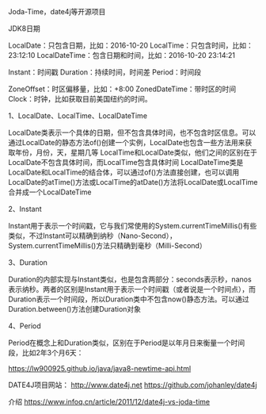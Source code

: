 Joda-Time，date4j等开源项目


JDK8日期

LocalDate：只包含日期，比如：2016-10-20
LocalTime：只包含时间，比如：23:12:10
LocalDateTime：包含日期和时间，比如：2016-10-20 23:14:21

Instant：时间戳
Duration：持续时间，时间差
Period：时间段

ZoneOffset：时区偏移量，比如：+8:00
ZonedDateTime：带时区的时间
Clock：时钟，比如获取目前美国纽约的时间。



1、LocalDate、LocalTime、LocalDateTime

LocalDate类表示一个具体的日期，但不包含具体时间，也不包含时区信息。可以通过LocalDate的静态方法of()创建一个实例，LocalDate也包含一些方法用来获取年份，月份，天，星期几等
LocalTime和LocalDate类似，他们之间的区别在于LocalDate不包含具体时间，而LocalTime包含具体时间
LocalDateTime类是LocalDate和LocalTime的结合体，可以通过of()方法直接创建，也可以调用LocalDate的atTime()方法或LocalTime的atDate()方法将LocalDate或LocalTime合并成一个LocalDateTime

2、Instant

Instant用于表示一个时间戳，它与我们常使用的System.currentTimeMillis()有些类似，不过Instant可以精确到纳秒（Nano-Second），System.currentTimeMillis()方法只精确到毫秒（Milli-Second）

3、Duration

Duration的内部实现与Instant类似，也是包含两部分：seconds表示秒，nanos表示纳秒。两者的区别是Instant用于表示一个时间戳（或者说是一个时间点），而Duration表示一个时间段，所以Duration类中不包含now()静态方法。可以通过Duration.between()方法创建Duration对象

4、Period

Period在概念上和Duration类似，区别在于Period是以年月日来衡量一个时间段，比如2年3个月6天：


https://lw900925.github.io/java/java8-newtime-api.html



DATE4J项目网站：
http://www.date4j.net
https://github.com/johanley/date4j

介绍
https://www.infoq.cn/article/2011/12/date4j-vs-joda-time

